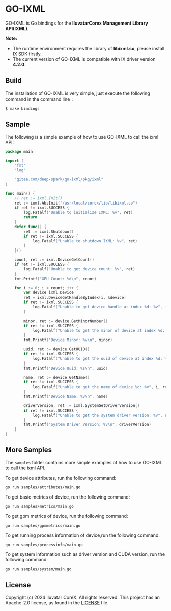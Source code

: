 # GO-IXML

GO-IXML is Go bindings for the **IluvatarCorex Management Library API(IXML)**.

**Note:** 
- The runtime environment requires the library of **libixml.so**, please install IX SDK firstly.
- The current version of GO-IXML is compatible with IX driver version **4.2.0**.

## Build

The installation of GO-IXML is very simple, just execute the following command in the command line：
```shell
$ make bindings
```
## Sample
The following is a simple example of how to use GO-IXML to call the ixml API:

```go
package main

import (
	"fmt"
	"log"

	"gitee.com/deep-spark/go-ixml/pkg/ixml"
)

func main() {
	// ret := ixml.Init()
	ret := ixml.AbsInit("/usr/local/corex/lib/libixml.so")
	if ret != ixml.SUCCESS {
		log.Fatalf("Unable to initialize IXML: %v", ret)
		return
	}
	defer func() {
		ret := ixml.Shutdown()
		if ret != ixml.SUCCESS {
			log.Fatalf("Unable to shutdown IXML: %v", ret)
		}
	}()

	count, ret := ixml.DeviceGetCount()
	if ret != ixml.SUCCESS {
		log.Fatalf("Unable to get device count: %v", ret)
	}
	fmt.Printf("GPU Count: %d\n", count)

	for i := 0; i < count; i++ {
		var device ixml.Device
		ret = ixml.DeviceGetHandleByIndex(i, &device)
		if ret != ixml.SUCCESS {
			log.Fatalf("Unable to get device handle at index %d: %v", i, ret)
		}

		minor, ret := device.GetMinorNumber()
		if ret != ixml.SUCCESS {
			log.Fatalf("Unable to get the minor of device at index %d: %v", i, ret)
		}
		fmt.Printf("Device Minor: %v\n", minor)

		uuid, ret := device.GetUUID()
		if ret != ixml.SUCCESS {
			log.Fatalf("Unable to get the uuid of device at index %d: %v", i, ret)
		}
		fmt.Printf("Device Uuid: %s\n", uuid)

		name, ret := device.GetName()
		if ret != ixml.SUCCESS {
			log.Fatalf("Unable to get the name of device %d: %v", i, ret)
		}
		fmt.Printf("Device Name: %v\n", name)

		driverVersion, ret := ixml.SystemGetDriverVersion()
		if ret != ixml.SUCCESS {
			log.Fatalf("Unable to get the system driver version: %v", ret)
		}
		fmt.Printf("System Driver Version: %v\n", driverVersion)
	}
}
```
## More Samples

The `samples` folder contains more simple examples of how to use GO-IXML to call the ixml API.

To get device attributes, run the following command:
```bash
go run samples/attributes/main.go
```

To get basic metrics of device, run the following command:
```bash
go run samples/metrics/main.go
```

To get gpm metrics of device, run the following command:
```bash
go run samples/gpmmetrics/main.go
```

To get running process information of device,run the following command:
```bash
go run samples/processinfo/main.go
```

To get system information such as driver version and CUDA version, run the following command:
```bash
go run samples/system/main.go
```

## License

Copyright (c) 2024 Iluvatar CoreX. All rights reserved. This project has an Apache-2.0 license, as
found in the [LICENSE](LICENSE) file.
